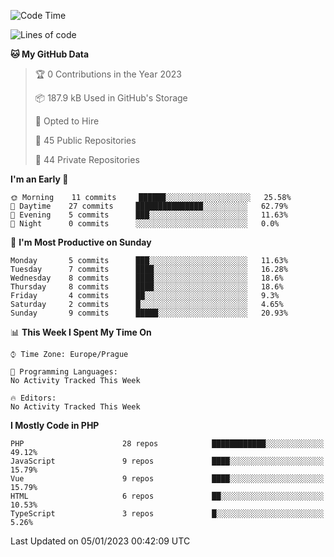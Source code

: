 <!--START_SECTION:waka-->
![Code Time](http://img.shields.io/badge/Code%20Time-1%2C583%20hrs%2058%20mins-blue)

![Lines of code](https://img.shields.io/badge/From%20Hello%20World%20I%27ve%20Written-175%20Thousand%20lines%20of%20code-blue)

**🐱 My GitHub Data** 

> 🏆 0 Contributions in the Year 2023
 > 
> 📦 187.9 kB Used in GitHub's Storage 
 > 
> 💼 Opted to Hire
 > 
> 📜 45 Public Repositories 
 > 
> 🔑 44 Private Repositories  
 > 
**I'm an Early 🐤** 

```text
🌞 Morning    11 commits     ██████░░░░░░░░░░░░░░░░░░░   25.58% 
🌆 Daytime    27 commits     ███████████████░░░░░░░░░░   62.79% 
🌃 Evening    5 commits      ███░░░░░░░░░░░░░░░░░░░░░░   11.63% 
🌙 Night      0 commits      ░░░░░░░░░░░░░░░░░░░░░░░░░   0.0%

```
📅 **I'm Most Productive on Sunday** 

```text
Monday       5 commits      ███░░░░░░░░░░░░░░░░░░░░░░   11.63% 
Tuesday      7 commits      ████░░░░░░░░░░░░░░░░░░░░░   16.28% 
Wednesday    8 commits      ████░░░░░░░░░░░░░░░░░░░░░   18.6% 
Thursday     8 commits      ████░░░░░░░░░░░░░░░░░░░░░   18.6% 
Friday       4 commits      ██░░░░░░░░░░░░░░░░░░░░░░░   9.3% 
Saturday     2 commits      █░░░░░░░░░░░░░░░░░░░░░░░░   4.65% 
Sunday       9 commits      █████░░░░░░░░░░░░░░░░░░░░   20.93%

```


📊 **This Week I Spent My Time On** 

```text
⌚︎ Time Zone: Europe/Prague

💬 Programming Languages: 
No Activity Tracked This Week

🔥 Editors: 
No Activity Tracked This Week

```

**I Mostly Code in PHP** 

```text
PHP                      28 repos            ████████████░░░░░░░░░░░░░   49.12% 
JavaScript               9 repos             ████░░░░░░░░░░░░░░░░░░░░░   15.79% 
Vue                      9 repos             ████░░░░░░░░░░░░░░░░░░░░░   15.79% 
HTML                     6 repos             ██░░░░░░░░░░░░░░░░░░░░░░░   10.53% 
TypeScript               3 repos             █░░░░░░░░░░░░░░░░░░░░░░░░   5.26%

```



 Last Updated on 05/01/2023 00:42:09 UTC
<!--END_SECTION:waka-->
<!--
**AlexKratky/AlexKratky** is a ✨ _special_ ✨ repository because its `README.md` (this file) appears on your GitHub profile.

Here are some ideas to get you started:

- 🔭 I’m currently working on ...
- 🌱 I’m currently learning ...
- 👯 I’m looking to collaborate on ...
- 🤔 I’m looking for help with ...
- 💬 Ask me about ...
- 📫 How to reach me: ...
- 😄 Pronouns: ...
- ⚡ Fun fact: ...
-->
